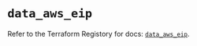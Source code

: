 # `data_aws_eip`

Refer to the Terraform Registory for docs: [`data_aws_eip`](https://registry.terraform.io/providers/hashicorp/aws/4.63.0/docs/data-sources/eip).
